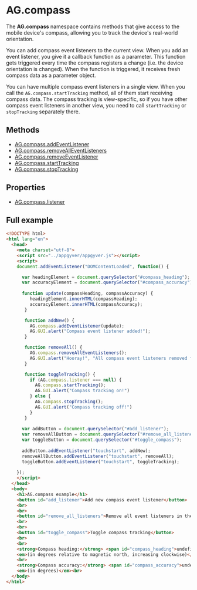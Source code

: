 # AG.compass

The **AG.compass** namespace contains methods that give access to the mobile device's compass, allowing you to track the device's real-world orientation.

You can add compass event listeners to the current view. When you add an event listener, you give it a callback function as a parameter. This function gets triggered every time the compass registers a change (i.e. the device orientation is changed). When the function is triggered, it receives fresh compass data as a parameter object.

You can have multiple compass event listeners in a single view. When you call the `AG.compass.startTracking` method, all of them start receiving compass data. The compass tracking is view-specific, so if you have other compass event listeners in another view, you need to call `startTracking` or `stopTracking` separately there.

## Methods ##
* [AG.compass.addEventListener](compass/addEventListener.md)
* [AG.compass.removeAllEventListeners](compass/removeAllEventListners.md)
* [AG.compass.removeEventListener](compass/removeEventListener.md)
* [AG.compass.startTracking](compass/startTracking.md)
* [AG.compass.stopTracking](compass/stopTracking.md)

## Properties ##

* [AG.compass.listener](compass/listener.md)

## Full example ##

```html
<!DOCTYPE html>
<html lang="en">
  <head>
    <meta charset="utf-8">
    <script src="../appgyver/appgyver.js"></script>
    <script>
    document.addEventListener("DOMContentLoaded", function() {

      var headingElement = document.querySelector("#compass_heading");
      var accuracyElement = document.querySelector("#compass_accuracy");
      
      function update(compassHeading, compassAccuracy) {
         headingElement.innerHTML(compassHeading);
         accuracyElement.innerHTML(compassAccuracy);
       }

       function addNew() {
         AG.compass.addEventListener(update);
         AG.GUI.alert("Compass event listener added!"); 
       }

       function removeAll() {
         AG.compass.removeAllEventListeners();
         AG.GUI.alert("Hooray!", "All compass event listeners removed from this view.");
       }

       function toggleTracking() {
         if (AG.compass.listener === null) {
           AG.compass.startTracking();
           AG.GUI.alert("Compass tracking on!")
         } else {
           AG.compass.stopTracking();
           AG.GUI.alert("Compass tracking off!")
         }
       }
      
      var addButton = document.querySelector("#add_listener");
      var removeAllButton = document.querySelector("#remove_all_listeners");
      var toggleButton = document.querySelector("#toggle_compass");
      
      addButton.addEventListener("touchstart", addNew);
      removeAllButton.addEventListener("touchstart", removeAll);
      toggleButton.addEventListener("touchstart", toggleTracking);
      
    });
    </script>
  </head>
  <body>
    <h1>AG.compass example</h1>
    <button id="add_listener">Add new compass event listener</button>
    <br>
    <br>
    <button id="remove_all_listeners">Remove all event listeners in the view</button>
    <br>
    <br>
    <button id="toggle_compass">Toggle compass tracking</button>
    <br>
    <br>
    <strong>Compass heading:</strong> <span id="compass_heading">undefined</span><br>
    <em>(in degrees relative to magnetic north, increasing clockwise)</em><br>
    <br>
    <strong>Compass accuracy:</strong> <span id="compass_accuracy">undefined</span><br>
    <em>(in degrees)</em><br>
  </body>
</html>
```